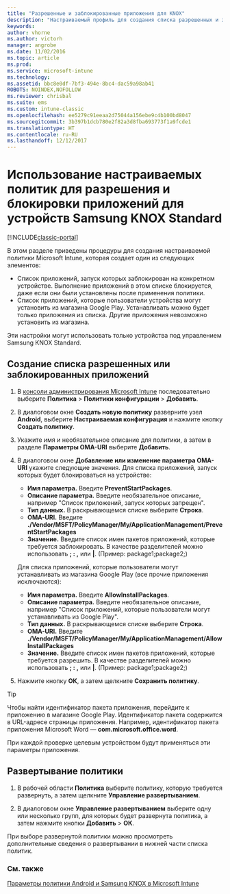 ```yaml
---
title: "Разрешенные и заблокированные приложения для KNOX"
description: "Настраиваемый профиль для создания списка разрешенных и заблокированных приложений для KNOX."
keywords: 
author: vhorne
ms.author: victorh
manager: angrobe
ms.date: 11/02/2016
ms.topic: article
ms.prod: 
ms.service: microsoft-intune
ms.technology: 
ms.assetid: bbc8e0df-7bf3-494e-8bc4-dac59a98ab41
ROBOTS: NOINDEX,NOFOLLOW
ms.reviewer: chrisbal
ms.suite: ems
ms.custom: intune-classic
ms.openlocfilehash: ee5279c91eeaa2d75044a156ebe9c4b100bd8047
ms.sourcegitcommit: 3b397b1dcb780e2f82a3d8fba693773f1a9fcde1
ms.translationtype: HT
ms.contentlocale: ru-RU
ms.lasthandoff: 12/12/2017
---
```

# <a name="use-custom-policies-to-allow-and-block-apps-for-samsung-knox-standard-devices"></a>Использование настраиваемых политик для разрешения и блокировки приложений для устройств Samsung KNOX Standard

[!INCLUDE[classic-portal](../includes/classic-portal.md)]

В этом разделе приведены процедуры для создания настраиваемой политики Microsoft Intune, которая создает один из следующих элементов:

- Список приложений, запуск которых заблокирован на конкретном устройстве. Выполнение приложений в этом списке блокируется, даже если они были установлены после применения политики.
- Список приложений, которые пользователи устройства могут установить из магазина Google Play. Устанавливать можно будет только приложения из списка. Другие приложения невозможно установить из магазина.

Эти настройки могут использовать только устройства под управлением Samsung KNOX Standard.

## <a name="to-create-an-allowed-or-blocked-app-list"></a>Создание списка разрешенных или заблокированных приложений

1. В [консоли администрирования Microsoft Intune](https://manage.microsoft.com/) последовательно выберите **Политика** &gt; **Политики конфигурации** &gt; **Добавить**.
2. В диалоговом окне **Создать новую политику** разверните узел **Android**, выберите **Настраиваемая конфигурация** и нажмите кнопку **Создать политику**.
3. Укажите имя и необязательное описание для политики, а затем в разделе **Параметры OMA-URI** выберите **Добавить**.
4. В диалоговом окне **Добавление или изменение параметра OMA-URI** укажите следующие значения. Для списка приложений, запуск которых будет блокироваться на устройстве:
    
    - **Имя параметра.** Введите **PreventStartPackages**.
    - **Описание параметра.** Введите необязательное описание, например "Список приложений, запуск которых запрещен".
    -   **Тип данных.** В раскрывающемся списке выберите **Строка**.
    -   **OMA-URI.** Введите **./Vendor/MSFT/PolicyManager/My/ApplicationManagement/PreventStartPackages**
    -   **Значение.** Введите список имен пакетов приложений, которые требуется заблокировать. В качестве разделителей можно использовать **; : ,** или **|**. (Пример: package1;package2;)

    Для списка приложений, которые пользователи могут устанавливать из магазина Google Play (все прочие приложения исключаются):

    - **Имя параметра.** Введите **AllowInstallPackages**.
    - **Описание параметра.** Введите необязательное описание, например "Список приложений, которые пользователи могут устанавливать из Google Play".
    - **Тип данных.** В раскрывающемся списке выберите **Строка**.
    - **OMA-URI.** Введите **./Vendor/MSFT/PolicyManager/My/ApplicationManagement/AllowInstallPackages**
    - **Значение.** Введите список имен пакетов приложений, которые требуется разрешить. В качестве разделителей можно использовать **; : ,** или **|**. (Пример: package1;package2;)

4. Нажмите кнопку **ОК**, а затем щелкните **Сохранить политику**. 

>[!TIP]
> Чтобы найти идентификатор пакета приложения, перейдите к приложению в магазине Google Play. Идентификатор пакета содержится в URL-адресе страницы приложения. Например, идентификатор пакета приложения Microsoft Word — **com.microsoft.office.word**.

При каждой проверке целевым устройством будут применяться эти параметры приложения.


## <a name="deploy-the-policy"></a>Развертывание политики

1.  В рабочей области **Политика** выберите политику, которую требуется развернуть, а затем щелкните **Управление развертыванием**.

2.  В диалоговом окне **Управление развертыванием** выберите одну или несколько групп, для которых будет развернута политика, а затем нажмите кнопки **Добавить** &gt; **ОК**.

 
При выборе развернутой политики можно просмотреть дополнительные сведения о развертывании в нижней части списка политик.

### <a name="see-also"></a>См. также
[Параметры политики Android и Samsung KNOX в Microsoft Intune](android-policy-settings-in-microsoft-intune.md)
